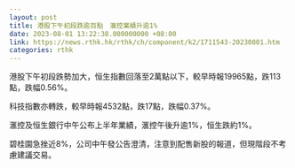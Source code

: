 ```yaml
---
layout: post
title: 港股下午初段跌逾百點　滙控業績升逾1%
date: 2023-08-01 13:22:38.000000000 +08:00
link: https://news.rthk.hk/rthk/ch/component/k2/1711543-20230801.htm
categories: rthk
---
```


港股下午初段跌勢加大，恒生指數回落至2萬點以下，較早時報19965點，跌113點，跌幅0.56%。

科技指數亦轉跌，較早時報4532點，跌17點，跌幅0.37%。

滙控及恒生銀行中午公布上半年業績，滙控午後升逾1%，恒生跌約1%。

碧桂園急挫近8%，公司中午發公告澄清，注意到配售新股的報道，但現階段不考慮建議交易。

